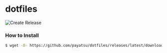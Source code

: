 dotfiles
========================================

![Create Release](https://github.com/payatsu/dotfiles/workflows/Create%20Release/badge.svg)

### How to Install
```sh
$ wget -O- https://github.com/payatsu/dotfiles/releases/latest/download/dotfiles.tar.gz | (cd; tar xzf -)
```
